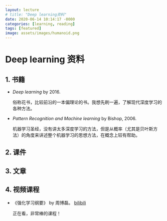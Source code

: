 ```yaml
---
layout: lecture
# title: "Deep learning资料"
date: 2020-06-14 10:14:17 -0000
categories: [learning, reading]
tags: [featured]
image: assets/images/humanoid.png
---
```


# Deep learning 资料

## 1. 书籍

- _Deep learning_ by 2016.

    俗称花书，比较前沿的一本偏理论的书。我想先刷一遍，了解现代深度学习的各种方法。

- _Pattern Recognition and Machine learning_ by Bishop, 2006.

    机器学习圣经，没有讲太多深度学习的方法，但是从概率（尤其是贝叶斯方法）的角度来讲述整个机器学习的思想方法，在概念上较有帮助。

## 2. 课件

## 3. 文章

## 4. 视频课程

- 《强化学习纲要》 by 周博磊。
    [bilibili](https://www.bilibili.com/video/BV1LE411G7Xj)

    正在看，非常棒的课程！
